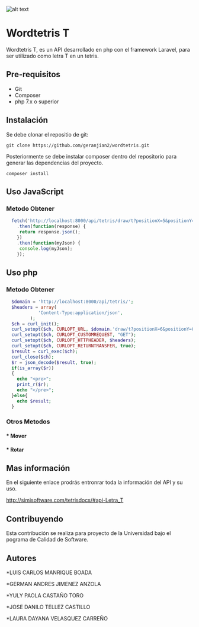 ![alt text](https://i.blogs.es/d215a7/tetris-2/1366_2000.jpg) 

# Wordtetris T

Wordtetris T, es un API desarrollado en php con el framework Laravel, para ser utilizado como letra T en un tetris.

## Pre-requisitos

* Git
* Composer
* php 7.x o superior

## Instalación

Se debe clonar el repositio de git:

```git clone https://github.com/geranjian2/wordtetris.git```

Posteriormente se debe instalar composer dentro del repositorio para generar las dependencias del proyecto.

```composer install```

## Uso JavaScript 

### Metodo Obtener

```javascript
  fetch('http://localhost:8000/api/tetris/draw/t?positionX=5&positionY=0')
	.then(function(response) {
	 return response.json();
	})
	.then(function(myJson) {
	 console.log(myJson);
	});
```

## Uso php 

### Metodo Obtener

```php
  $domain = 'http://localhost:8000/api/tetris/';
  $headers = array(
			'Content-Type:application/json',
		 );
  $ch = curl_init();
  curl_setopt($ch, CURLOPT_URL, $domain.'draw/t?positionX=6&positionY=0');
  curl_setopt($ch, CURLOPT_CUSTOMREQUEST, "GET");
  curl_setopt($ch, CURLOPT_HTTPHEADER, $headers);
  curl_setopt($ch, CURLOPT_RETURNTRANSFER, true);
  $result = curl_exec($ch);
  curl_close($ch);
  $r = json_decode($result, true); 
  if(is_array($r))
  {
  	echo "<pre>";
  	print_r($r);
  	echo "</pre>";
  }else{
  	echo $result;
  }
```

### Otros Metodos

#### * Mover
#### * Rotar

## Mas información

En el siguiente enlace prodrás entronrar toda la información del API y su uso.

http://simisoftware.com/tetrisdocs/#api-Letra_T

## Contribuyendo

Esta contribución se realiza para proyecto de la Universidad bajo el pograma de Calidad de Software.

## Autores

*LUIS CARLOS MANRIQUE BOADA

*GERMAN ANDRES JIMENEZ ANZOLA

*YULY PAOLA CASTAÑO TORO

*JOSE DANILO TELLEZ CASTILLO

*LAURA DAYANA VELASQUEZ CARREÑO
